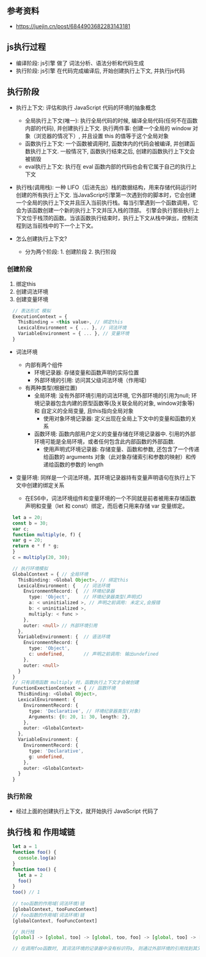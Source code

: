 ## 参考资料
* https://juejin.cn/post/6844903682283143181

## js执行过程
* 编译阶段: js引擎 做了 词法分析、语法分析和代码生成
* 执行阶段: js引擎 在代码完成编译后, 开始创建执行上下文, 并执行js代码

## 执行阶段
* 执行上下文: 评估和执行 JavaScript 代码的环境的抽象概念
  * 全局执行上下文(唯一): 执行全局代码的时候, 编译全局代码(任何不在函数内部的代码), 并创建执行上下文. 执行两件事: 创建一个全局的 window 对象（浏览器的情况下）, 并且设置 this 的值等于这个全局对象
  * 函数执行上下文: 一个函数被调用时, 函数体内的代码会被编译, 并创建函数执行上下文. 一般情况下, 函数执行结束之后, 创建的函数执行上下文会被销毁
  * eval执行上下文: 执行在 eval 函数内部的代码也会有它属于自己的执行上下文

* 执行栈(调用栈): 一种 LIFO（后进先出）栈的数据结构，用来存储代码运行时创建的所有执行上下文.
当JavaScript引擎第一次遇到你的脚本时，它会创建一个全局的执行上下文并且压入当前执行栈。每当引擎遇到一个函数调用，它会为该函数创建一个新的执行上下文并压入栈的顶部。
引擎会执行那些执行上下文位于栈顶的函数。当该函数执行结束时，执行上下文从栈中弹出，控制流程到达当前栈中的下一个上下文。

* 怎么创建执行上下文?
  * 分为两个阶段: 1. 创建阶段 2. 执行阶段

### 创建阶段
  1. 绑定this
  2. 创建词法环境
  3. 创建变量环境
```ts
  // 表达形式 模拟
  ExecutionContext = {
    ThisBinding = <this value>, // 绑定this
    LexicalEnvironment = { ... }, // 词法环境
    VariableEnvironment = { ... }, // 变量环境
  }
```
* 词法环境
  * 内部有两个组件
    * 环境记录器: 存储变量和函数声明的实际位置
    * 外部环境的引用: 访问其父级词法环境（作用域）
  * 有两种类型(根据位置)
    * 全局环境: 没有外部环境引用的词法环境, 它外部环境的引用为null; 环境记录器包含内建的原型函数等(及关联全局的对象, window对象等) 和 自定义的全局变量, 且this指向全局对象
      * 使用对象环境记录器: 定义出现在全局上下文中的变量和函数的关系
    * 函数环境: 函数内部用户定义的变量存储在环境记录器中. 引用的外部环境可能是全局环境，或者任何包含此内部函数的外部函数.
      * 使用声明式环境记录器: 存储变量、函数和参数, 还包含了一个传递给函数的 arguments 对象（此对象存储索引和参数的映射）和传递给函数的参数的 length

* 变量环境: 同样是一个词法环境，其环境记录器持有变量声明语句在执行上下文中创建的绑定关系
  * 在ES6中，词法环境组件和变量环境的一个不同就是前者被用来存储函数声明和变量（let 和 const）绑定，而后者只用来存储 var 变量绑定。

```ts
  let a = 20;
  const b = 30;
  var c;
  function multiply(e, f) {
  var g = 20;
  return e * f * g;
  }
  c = multiply(20, 30);

  // 执行环境模拟
  GlobalContext = { // 全局环境
    ThisBinding: <Global Object>, // 绑定this
    LexicalEnvironment: {   // 词法环境
      EnvironmentRecord: {  // 环境纪录器
        type: 'Object',     // 环境纪录器类型(声明式)
        a: < uninitialized >, // 声明之前调用: 未定义,会报错
        b: < uninitialized >,
        multiply: < func >
      },
      outer: <null> // 外部环境引用
    },
    VariableEnvironment: {  // 语法环境
      EnvironmentRecord: {
        type: 'Object',
        c: undefined,       // 声明之前调用: 输出undefined
      },
      outer: <null>
    }
  }
  // 只有调用函数 multiply 时，函数执行上下文才会被创建
  FunctionExectionContext = { // 函数环境
    ThisBinding: <Global Object>,
    LexicalEnvironment: {
      EnvironmentRecord: {
        type: 'Declarative', // 环境纪录器类型(对象)
        Arguments: {0: 20, 1: 30, length: 2},
      },
      outer: <GlobalContext>
    },
    VariableEnvironment: {
      EnvironmentRecord: {
        type: 'Declarative',
        g: undefined,
      },
      outer: <GlobalContext>
    }
  }
```

### 执行阶段
* 经过上面的创建执行上下文，就开始执行 JavaScript 代码了

## 执行栈 和 作用域链
```ts
  let a = 1
  function foo() {
    console.log(a)
  }
  function too() {
    let a = 2
    foo()
  }
  too() // 1
  
  // too函数的作用域(词法环境)链
  [globalContext, tooFuncContext]
  // foo函数的作用域(词法环境)链
  [globalContext, fooFuncContext]

  // 执行栈
  [global] -> [global, too] -> [global, too, foo] -> [global, too] -> [global]

  // 在调用foo函数时, 其词法环境的记录器中没有标识符a, 则通过外部环境的引用找到其父级词法环境, 即全局的词法环境, 得到a的值
```